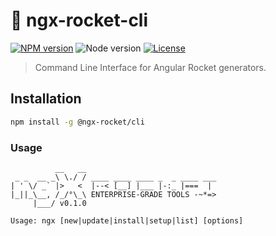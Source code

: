 # :rocket: ngx-rocket-cli

[![NPM version](https://img.shields.io/npm/v/@ngx-rocket/cli.svg)](https://www.npmjs.com/package/@ngx-rocket/cli)
![Node version](https://img.shields.io/badge/node-%3E%3D6.0.0-brightgreen.svg)
[![License](https://img.shields.io/badge/license-MIT-blue.svg)](LICENSE)

> Command Line Interface for Angular Rocket generators.

## Installation

```bash
npm install -g @ngx-rocket/cli
```

### Usage

```
          __   __
 _ _  __ _\ \./ / ____ ____ ____ _  _ ____ ___
| ' \/ _` |>   <  |--< [__] |___ |-:_ |===  |
|_||_\__, /_/°\_\ ENTERPRISE-GRADE TOOLS -~*=>
     |___/ v0.1.0

Usage: ngx [new|update|install|setup|list] [options]

```
